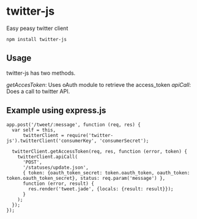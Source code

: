 # twitter-js

Easy peasy twitter client

    npm install twitter-js

## Usage

twitter-js has two methods.

*getAccesToken*: Uses oAuth module to retrieve the access_token
*apiCall*: Does a call to twitter API.

## Example using express.js

    app.post('/tweet/:message', function (req, res) {
      var self = this,
          twitterClient = require('twitter-js').twitterClient('consumerKey', 'consumerSecret');

      twitterClient.getAccessToken(req, res, function (error, token) {
        twitterClient.apiCall(
          'POST',
          '/statuses/update.json',
          { token: {oauth_token_secret: token.oauth_token, oauth_token: token.oauth_token_secret}, status: req.param('message') },
          function (error, result) {
            res.render('tweet.jade', {locals: {result: result}});
          }
        );
      });
    });

